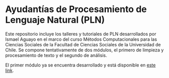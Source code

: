 # Ayudantías de Procesamiento de Lenguaje Natural (PLN)

Este repositorio incluye los talleres y tutoriales de PLN desarrollados por Ismael Aguayo en el marco del curso Métodos Computacionales para las Ciencias Sociales de la Facultad de Ciencias Sociales de la Universidad de Chile. Se compone tentativamente de dos módulos, el primero de limpieza y procesamiento de texto y el segundo de análisis.

El primer módulo ya se encuentra desarrollado y está disponible en [este link](https://ismaelaguayob.github.io/ayudantias_procesamiento/limpieza).